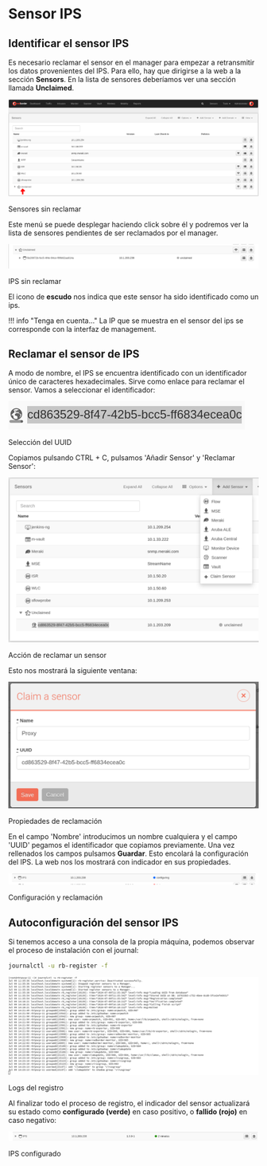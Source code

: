 # Sensor IPS

## Identificar el sensor IPS

Es necesario reclamar el sensor en el manager para empezar a retransmitir los datos provenientes del IPS. Para ello, hay que dirigirse a la web a la sección **Sensors**. En la lista de sensores deberíamos ver una sección llamada **Unclaimed**.

![Sensores sin reclamar](images/Unclaimed_loc.png)

Sensores sin reclamar

Este menú se puede desplegar haciendo click sobre él y podremos ver la lista de sensores pendientes de ser reclamados por el manager. 

![IPS sin reclamar](images/ips_unclaimed.png)

IPS sin reclamar

El icono de **escudo** nos indica que este sensor ha sido identificado como un ips.

!!! info "Tenga en cuenta..."
    La IP que se muestra en el sensor del ips se corresponde con la interfaz de management.

## Reclamar el sensor de IPS

A modo de nombre, el IPS se encuentra identificado con un identificador único de caracteres hexadecimales. Sirve como enlace para reclamar el sensor. Vamos a seleccionar el identificador:

![Selección del UUID](images/select_uuid.png)

Selección del UUID

Copiamos pulsando CTRL + C, pulsamos 'Añadir Sensor' y 'Reclamar Sensor':

![Acción de reclamar un sensor](images/Claim_sensor.png)

Acción de reclamar un sensor

Esto nos mostrará la siguiente ventana:

![Propiedades de reclamación](images/Claim_sensor_fields.png)

Propiedades de reclamación

En el campo 'Nombre' introducimos un nombre cualquiera y el campo 'UUID' pegamos el identificador que copiamos previamente. Una vez rellenados los campos pulsamos **Guardar**. Esto encolará la configuración del IPS. La web nos los mostrará con indicador en sus propiedades.

![Configuración y reclamación](images/Configuring_claimed_IPS.png)

Configuración y reclamación

## Autoconfiguración del sensor IPS

Si tenemos acceso a una consola de la propia máquina, podemos observar el proceso de instalación con el journal:

``` bash title="Print the setup logs"
journalctl -u rb-register -f
```

![Logs del registro](images/journal_register.png)

Logs del registro

Al finalizar todo el proceso de registro, el indicador del sensor actualizará su estado como **configurado (verde)** en caso positivo, o **fallido (rojo)** en caso negativo:

![IPS configurado](images/IPS_configured.png)

IPS configurado
